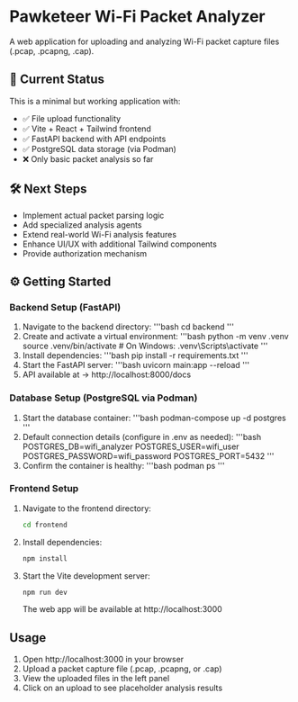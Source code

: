 # Pawketeer Wi-Fi Packet Analyzer

A web application for uploading and analyzing Wi-Fi packet capture files (.pcap, .pcapng, .cap).

## 🚀 Current Status

This is a minimal but working application with:
- ✅ File upload functionality
- ✅ Vite + React + Tailwind frontend
- ✅ FastAPI backend with API endpoints
- ✅ PostgreSQL data storage (via Podman)
- ❌ Only basic packet analysis so far

## 🛠️ Next Steps

- Implement actual packet parsing logic
- Add specialized analysis agents
- Extend real-world Wi-Fi analysis features
- Enhance UI/UX with additional Tailwind components
- Provide authorization mechanism

## ⚙️ Getting Started

### Backend Setup (FastAPI)

1. Navigate to the backend directory:
   '''bash
   cd backend
   '''
2. Create and activate a virtual environment:
   '''bash
   python -m venv .venv
   source .venv/bin/activate  # On Windows: .venv\Scripts\activate
   '''
3. Install dependencies:
   '''bash
   pip install -r requirements.txt
   '''
4. Start the FastAPI server:
   '''bash
   uvicorn main:app --reload
   '''
5. API available at → http://localhost:8000/docs

### Database Setup (PostgreSQL via Podman)

1. Start the database container:
   '''bash
   podman-compose up -d postgres
   '''
2. Default connection details (configure in .env as needed):
   '''bash
   POSTGRES_DB=wifi_analyzer
   POSTGRES_USER=wifi_user
   POSTGRES_PASSWORD=wifi_password
   POSTGRES_PORT=5432
   '''
3. Confirm the container is healthy:
   '''bash
   podman ps
   '''

### Frontend Setup

1. Navigate to the frontend directory:
   ```bash
   cd frontend
   ```

2. Install dependencies:
   ```bash
   npm install
   ```

3. Start the Vite development server:
   ```bash
   npm run dev
   ```

   The web app will be available at http://localhost:3000

## Usage

1. Open http://localhost:3000 in your browser
2. Upload a packet capture file (.pcap, .pcapng, or .cap)
3. View the uploaded files in the left panel
4. Click on an upload to see placeholder analysis results
